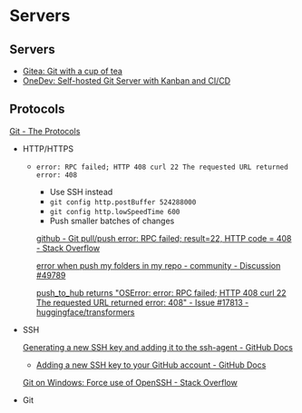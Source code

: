 # Servers
## Servers
- [Gitea: Git with a cup of tea](https://github.com/go-gitea/gitea)
- [OneDev: Self-hosted Git Server with Kanban and CI/CD](https://github.com/theonedev/onedev)

## Protocols
[Git - The Protocols](https://git-scm.com/book/ms/v2/Git-on-the-Server-The-Protocols)

- HTTP/HTTPS
  - `error: RPC failed; HTTP 408 curl 22 The requested URL returned error: 408`
    - Use SSH instead
    - `git config http.postBuffer 524288000`
    - `git config http.lowSpeedTime 600`
    - Push smaller batches of changes

    [github - Git pull/push error: RPC failed; result=22, HTTP code = 408 - Stack Overflow](https://stackoverflow.com/questions/22369200/git-pull-push-error-rpc-failed-result-22-http-code-408)

    [error when push my folders in my repo - community - Discussion #49789](https://github.com/orgs/community/discussions/49789)

    [push\_to\_hub returns "OSError: error: RPC failed; HTTP 408 curl 22 The requested URL returned error: 408" - Issue #17813 - huggingface/transformers](https://github.com/huggingface/transformers/issues/17813)

- SSH

  [Generating a new SSH key and adding it to the ssh-agent - GitHub Docs](https://docs.github.com/en/authentication/connecting-to-github-with-ssh/generating-a-new-ssh-key-and-adding-it-to-the-ssh-agent)
  - [Adding a new SSH key to your GitHub account - GitHub Docs](https://docs.github.com/en/authentication/connecting-to-github-with-ssh/adding-a-new-ssh-key-to-your-github-account)

  [Git on Windows: Force use of OpenSSH - Stack Overflow](https://stackoverflow.com/questions/19531626/git-on-windows-force-use-of-openssh)

- Git
